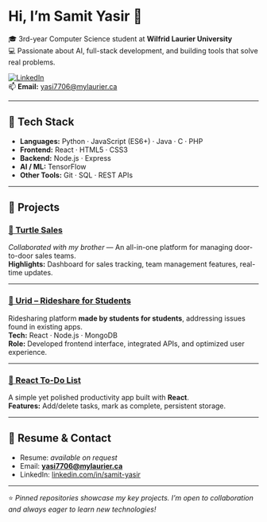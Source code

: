 # Hi, I’m Samit Yasir 👋  

🎓 3rd-year Computer Science student at **Wilfrid Laurier University**  
💻 Passionate about AI, full-stack development, and building tools that solve real problems.  

[![LinkedIn](https://img.shields.io/badge/LinkedIn-blue?logo=linkedin&logoColor=white)](https://www.linkedin.com/in/samit-yasir/)  
📫 **Email:** yasi7706@mylaurier.ca  

---

## 🔧 Tech Stack  
- **Languages:** Python · JavaScript (ES6+) · Java · C · PHP  
- **Frontend:** React · HTML5 · CSS3  
- **Backend:** Node.js · Express  
- **AI / ML:** TensorFlow  
- **Other Tools:** Git · SQL · REST APIs  

---

## 🚀 Projects  

### [🐢 Turtle Sales](https://turtlesales.ca)  
*Collaborated with my brother* — An all-in-one platform for managing door-to-door sales teams.  
**Highlights:** Dashboard for sales tracking, team management features, real-time updates.  

---

### [🚗 Urid – Rideshare for Students](https://github.com/samityasir2005/ridezdev)  
Ridesharing platform **made by students for students**, addressing issues found in existing apps.  
**Tech:** React · Node.js · MongoDB  
**Role:** Developed frontend interface, integrated APIs, and optimized user experience.  

---

### [📝 React To-Do List](https://github.com/samityasir2005/React-TodoList-application)  
A simple yet polished productivity app built with **React**.  
**Features:** Add/delete tasks, mark as complete, persistent storage.  

---

## 📄 Resume & Contact  
- Resume: *available on request*  
- Email: **yasi7706@mylaurier.ca**  
- LinkedIn: [linkedin.com/in/samit-yasir](https://www.linkedin.com/in/samit-yasir/)  

---

⭐ *Pinned repositories showcase my key projects. I’m open to collaboration and always eager to learn new technologies!*  
